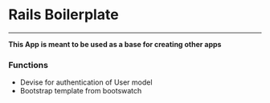 # Rails Boilerplate
---
**This App is meant to be used as a base for creating other apps**

### Functions
- Devise for authentication of User model
- Bootstrap template from bootswatch
